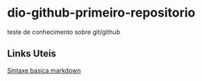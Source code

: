 # dio-github-primeiro-repositorio
teste de conhecimento sobre git/github

## Links Uteis
[Sintaxe basica markdown](https://www.markdownguide.org/basic-sintax/)
